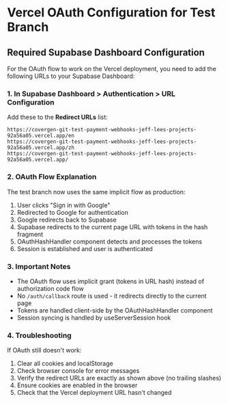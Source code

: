 # Vercel OAuth Configuration for Test Branch

## Required Supabase Dashboard Configuration

For the OAuth flow to work on the Vercel deployment, you need to add the following URLs to your Supabase Dashboard:

### 1. In Supabase Dashboard > Authentication > URL Configuration

Add these to the **Redirect URLs** list:
```
https://covergen-git-test-payment-webhooks-jeff-lees-projects-92a56a05.vercel.app/en
https://covergen-git-test-payment-webhooks-jeff-lees-projects-92a56a05.vercel.app/zh
https://covergen-git-test-payment-webhooks-jeff-lees-projects-92a56a05.vercel.app/
```

### 2. OAuth Flow Explanation

The test branch now uses the same implicit flow as production:
1. User clicks "Sign in with Google"
2. Redirected to Google for authentication
3. Google redirects back to Supabase
4. Supabase redirects to the current page URL with tokens in the hash fragment
5. OAuthHashHandler component detects and processes the tokens
6. Session is established and user is authenticated

### 3. Important Notes

- The OAuth flow uses implicit grant (tokens in URL hash) instead of authorization code flow
- No `/auth/callback` route is used - it redirects directly to the current page
- Tokens are handled client-side by the OAuthHashHandler component
- Session syncing is handled by useServerSession hook

### 4. Troubleshooting

If OAuth still doesn't work:
1. Clear all cookies and localStorage
2. Check browser console for error messages
3. Verify the redirect URLs are exactly as shown above (no trailing slashes)
4. Ensure cookies are enabled in the browser
5. Check that the Vercel deployment URL hasn't changed